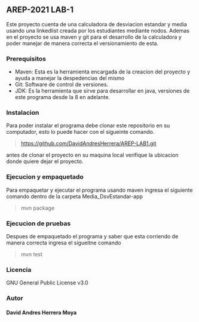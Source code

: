 ## AREP-2021 LAB-1

Este proyecto cuenta de una calculadora de desviacion estandar y media usando una linkedlist
creada por los estudiantes mediante nodos. Ademas en el proyecto se usa maven y git para el desarrollo
de la calculadora y poder manejar de manera correcta el versionamiento de esta.

### Prerequisitos

- Maven: Esta es la herramienta encargada de la creacion del proyecto y ayuda a manejar la despedencias del mismo
- Git: Software de control de versiones.
- JDK: Es la herramienta que sirve para desarrollar en java, versiones de este programa desde la 8 en adelante.

### Instalacion

 Para poder instalar el programa debe clonar este repositorio en su computador, esto lo puede hacer con el sigueinte comando.
 >https://github.com/DavidAndresHerrera/AREP-LAB1.git

 antes de clonar el proyecto en su maquina local verifique la ubicacion donde quiere dejar el proyecto.
 
### Ejecucion y empaquetado

Para empaquetar y ejecutar el programa usando maven ingresa el siguiente comando dentro de la carpeta Media_DsvEstandar-app
> mvn package

### Ejecucion de pruebas

Despues de empaquetado el programa y saber que esta corriendo de manera correcta ingresa el sigueitne comando
> mvn test

### Licencia
GNU General Public License v3.0 

### Autor 

#### David Andres Herrera Moya 
